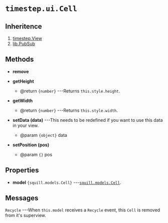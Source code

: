 # `timestep.ui.Cell`

## Inheritence

1. [timestep.View](./timestep-view.html)
2. [lib.PubSub](./lib-pubsub.html)

## Methods

* __remove__

* __getHeight__
	* @return `{number}` ---Returns `this.style.height`.

* __getWidth__
	* @return `{number}` ---Returns `this.style.width`.

* __setData (data)__ ---This needs to be redefined if you
  want to use this data in your view.
	* @param `{object}` data

* __setPosition (pos)__
	* @param `{}` pos


## Properties

* __model__ `{squill.models.Cell}` ---[`squill.models.Cell`](./squill-models-cell.html).


## Messages

`Recycle` ---When `this.model` receives a `Recycle` event, this
`Cell` is removed from it's superview.
